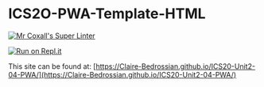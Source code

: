 # ICS2O-PWA-Template-HTML

[![Mr Coxall's Super Linter](https://github.com/Claire-Bedrossian/ICS20-Unit2-04-PWA/workflows/Mr%20Coxall's%20Super%20Linter/badge.svg)](https://github.com/Claire-Bedrossian/ICS20-Unit2-04-PWA/actions)

[![Run on Repl.it](https://repl.it/badge/github/Claire-Bedrossian/ICS20-Unit2-04-PWA)](https://repl.it/github/Claire-Bedrossian/ICS20-Unit2-04-PWA)

This site can be found at: [https://Claire-Bedrossian.github.io/ICS20-Unit2-04-PWA/](https://Claire-Bedrossian.github.io/ICS20-Unit2-04-PWA/)
